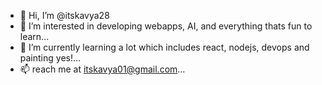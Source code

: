 - 👋 Hi, I’m @itskavya28
- 👀 I’m interested in developing webapps, AI, and everything thats fun to learn...
- 🌱 I’m currently learning a lot which includes react, nodejs, devops and painting yes!...
- 📫 reach me at itskavya01@gmail.com...

<!---
itskavya28/itskavya28 is a ✨ special ✨ repository because its `README.md` (this file) appears on your GitHub profile.
You can click the Preview link to take a look at your changes.
--->
